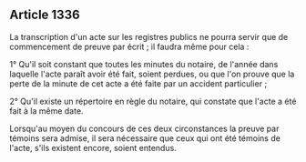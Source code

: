 Article 1336
----
La transcription d'un acte sur les registres publics ne pourra servir que de
commencement de preuve par écrit ; il faudra même pour cela :

1° Qu'il soit constant que toutes les minutes du notaire, de l'année dans
laquelle l'acte paraît avoir été fait, soient perdues, ou que l'on prouve que la
perte de la minute de cet acte a été faite par un accident particulier ;

2° Qu'il existe un répertoire en règle du notaire, qui constate que l'acte a été
fait à la même date.

Lorsqu'au moyen du concours de ces deux circonstances la preuve par témoins sera
admise, il sera nécessaire que ceux qui ont été témoins de l'acte, s'ils
existent encore, soient entendus.
